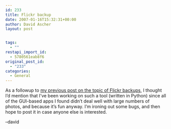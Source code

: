 ```yaml
---
id: 233
title: Flickr backup
date: 2007-01-16T15:32:31+00:00
author: David Ascher
layout: post


tags:
  - ""
restapi_import_id:
  - 5780561eab8f6
original_post_id:
  - "233"
categories:
  - General
---
```

As a followup to [my previous post on the topic of Flickr backups](http://ascher.ca/blog/2007/01/05/lazyweb-incremental-flickr-backup-solution-anyone/), I thought I&#8217;d mention that I&#8217;ve been working on such a tool (written in Python) since all of the GUI-based apps I found didn&#8217;t deal well with large numbers of photos, and because it&#8217;s fun anyway. I&#8217;m ironing out some bugs, and then hope to post it in case anyone else is interested.

&#8211;david